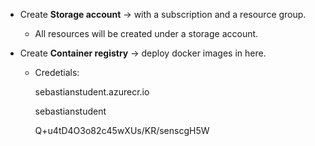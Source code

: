 * Create __Storage account__ -> with a subscription and a resource group.
  * All resources will be created under  a storage account.

* Create __Container registry__ -> deploy docker images in here.
  * Credetials:
    
    sebastianstudent.azurecr.io

    sebastianstudent

    Q+u4tD4O3o82c45wXUs/KR/senscgH5W

